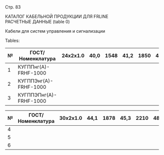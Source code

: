 Стр. 83

КАТАЛОГ КАБЕЛЬНОЙ ПРОДУКЦИИ ДЛЯ FRLINE  
РАСЧЕТНЫЕ ДАННЫЕ 
(table 0)

Кабели для систем управления и сигнализации  

Tables:

| № | ГОСТ/Номенклатура                         | 24x2x1.0 | 40,0 | 1548 | 41,2 | 1850 | 43,6 | 2085 |
|---|--------------------------------------------|----------|------|------|------|------|------|------|
| 1 | КУГППнг(А)-FRHF-1000                     |          |      |      |      |      |      |      |
| 2 | КУГППЭнг(А)-FRHF-1000                    |          |      |      |      |      |      |      |
| 3 | КУГППЭПнг(А)-FRHF-1000                   |          |      |      |      |      |      |      |

| № | ГОСТ/Номенклатура                        | 30x2x1.0 | 44,1 | 1878 | 45,3 | 2210 | 48,3 | 2538 |
|---|-------------------------------------------|---------|-----|------|-----|------|-----|------|
| 4 |                                      |         |     |      |     |      |     |      |
| 5 |                                       |         |     |      |     |      |     |      |
| 6 |                                       |         |     |      |     |      |     |      |
